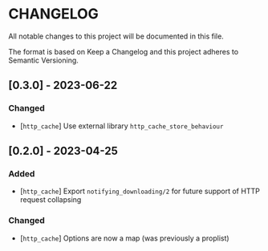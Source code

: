# CHANGELOG

All notable changes to this project will be documented in this file.

The format is based on Keep a Changelog and this project adheres to Semantic Versioning.

## [0.3.0] - 2023-06-22

### Changed

- [`http_cache`] Use external library `http_cache_store_behaviour`

## [0.2.0] - 2023-04-25

### Added
- [`http_cache`] Export `notifying_downloading/2` for future support of HTTP request
collapsing

### Changed

- [`http_cache`] Options are now a map (was previously a proplist)
